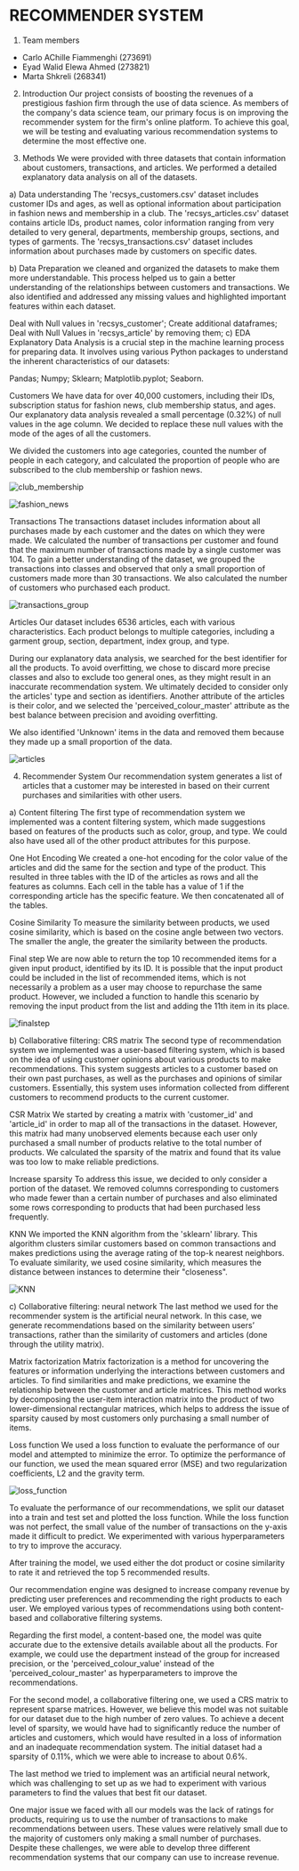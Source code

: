 # RECOMMENDER SYSTEM
1. Team members
- Carlo AChille Fiammenghi (273691)
- Eyad Walid Elewa Ahmed (273821)
- Marta Shkreli  (268341)

2) Introduction
Our project consists of boosting the revenues of a prestigious fashion firm through the use of data science. As members of the company's data science team, our primary focus is on improving the recommender system for the firm's online platform. To achieve this goal, we will be testing and evaluating various recommendation systems to determine the most effective one.

3) Methods
We were provided with three datasets that contain information about customers, transactions, and articles. We performed a detailed explanatory data analysis on all of the datasets.

a) Data understanding 
The 'recsys_customers.csv' dataset includes customer IDs and ages, as well as optional information about participation in fashion news and membership in a club. The 'recsys_articles.csv' dataset contains article IDs, product names, color information ranging from very detailed to very general, departments, membership groups, sections, and types of garments. The 'recsys_transactions.csv' dataset includes information about purchases made by customers on specific dates.

b) Data Preparation
we cleaned and organized the datasets to make them more understandable. This process helped us to gain a better understanding of the relationships between customers and transactions. We also identified and addressed any missing values and highlighted important features within each dataset.

Deal with Null values in 'recsys_customer';
Create additional dataframes;
Deal with Null Values in 'recsys_article' by removing them;
c) EDA
Explanatory Data Analysis is a crucial step in the machine learning process for preparing data. It involves using various Python packages to understand the inherent characteristics of our datasets:

Pandas;
Numpy;
Sklearn;
Matplotlib.pyplot;
Seaborn.

Customers
We have data for over 40,000 customers, including their IDs, subscription status for fashion news, club membership status, and ages. Our explanatory data analysis revealed a small percentage (0.32%) of null values in the age column. We decided to replace these null values with the mode of the ages of all the customers.

We divided the customers into age categories, counted the number of people in each category, and calculated the proportion of people who are subscribed to the club membership or fashion news.

![club_membership](images/club_member.png)

![fashion_news](images/fashion_news.png)


Transactions
The transactions dataset includes information about all purchases made by each customer and the dates on which they were made. We calculated the number of transactions per customer and found that the maximum number of transactions made by a single customer was 104. To gain a better understanding of the dataset, we grouped the transactions into classes and observed that only a small proportion of customers made more than 30 transactions. We also calculated the number of customers who purchased each product.

![transactions_group](images/images/purchase.png)


Articles
Our dataset includes 6536 articles, each with various characteristics. Each product belongs to multiple categories, including a garment group, section, department, index group, and type.

During our explanatory data analysis, we searched for the best identifier for all the products. To avoid overfitting, we chose to discard more precise classes and also to exclude too general ones, as they might result in an inaccurate recommendation system. We ultimately decided to consider only the articles' type and section as identifiers. Another attribute of the articles is their color, and we selected the 'perceived_colour_master' attribute as the best balance between precision and avoiding overfitting.

We also identified 'Unknown' items in the data and removed them because they made up a small proportion of the data.

![articles](images/section_of_product_n_of_transaction.png)


4) Recommender System
Our recommendation system generates a list of articles that a customer may be interested in based on their current purchases and similarities with other users.

a) Content filtering
The first type of recommendation system we implemented was a content filtering system, which made suggestions based on features of the products such as color, group, and type. We could also have used all of the other product attributes for this purpose.

One Hot Encoding
We created a one-hot encoding for the color value of the articles and did the same for the section and type of the product. This resulted in three tables with the ID of the articles as rows and all the features as columns. Each cell in the table has a value of 1 if the corresponding article has the specific feature. We then concatenated all of the tables.

Cosine Similarity
To measure the similarity between products, we used cosine similarity, which is based on the cosine angle between two vectors. The smaller the angle, the greater the similarity between the products.

Final step
We are now able to return the top 10 recommended items for a given input product, identified by its ID. It is possible that the input product could be included in the list of recommended items, which is not necessarily a problem as a user may choose to repurchase the same product. However, we included a function to handle this scenario by removing the input product from the list and adding the 11th item in its place.

![finalstep](images/finalstep.png)


b) Collaborative filtering: CRS matrix
The second type of recommendation system we implemented was a user-based filtering system, which is based on the idea of using customer opinions about various products to make recommendations. This system suggests articles to a customer based on their own past purchases, as well as the purchases and opinions of similar customers. Essentially, this system uses information collected from different customers to recommend products to the current customer.

CSR Matrix
We started by creating a matrix with 'customer_id' and 'article_id' in order to map all of the transactions in the dataset. However, this matrix had many unobserved elements because each user only purchased a small number of products relative to the total number of products. We calculated the sparsity of the matrix and found that its value was too low to make reliable predictions.

Increase sparsity
To address this issue, we decided to only consider a portion of the dataset. We removed columns corresponding to customers who made fewer than a certain number of purchases and also eliminated some rows corresponding to products that had been purchased less frequently.

KNN
We imported the KNN algorithm from the 'sklearn' library. This algorithm clusters similar customers based on common transactions and makes predictions using the average rating of the top-k nearest neighbors. To evaluate similarity, we used cosine similarity, which measures the distance between instances to determine their "closeness".

![KNN](images/KNN.png)

c) Collaborative filtering: neural network
The last method we used for the recommender system is the artificial neural network. In this case, we generate recommendations based on the similarity between users’ transactions, rather than the similarity of customers and articles (done through the utility matrix).

Matrix factorization
Matrix factorization is a method for uncovering the features or information underlying the interactions between customers and articles. To find similarities and make predictions, we examine the relationship between the customer and article matrices.
This method works by decomposing the user-item interaction matrix into the product of two lower-dimensional rectangular matrices, which helps to address the issue of sparsity caused by most customers only purchasing a small number of items.

Loss function
We used a loss function to evaluate the performance of our model and attempted to minimize the error. To optimize the performance of our function, we used the mean squared error (MSE) and two regularization coefficients, L2 and the gravity term.

![loss_function](images/loss_function.png)


To evaluate the performance of our recommendations, we split our dataset into a train and test set and plotted the loss function. While the loss function was not perfect, the small value of the number of transactions on the y-axis made it difficult to predict. We experimented with various hyperparameters to try to improve the accuracy.

After training the model, we used either the dot product or cosine similarity to rate it and retrieved the top 5 recommended results.

Our recommendation engine was designed to increase company revenue by predicting user preferences and recommending the right products to each user. We employed various types of recommendations using both content-based and collaborative filtering systems.

Regarding the first model, a content-based one, the model was quite accurate due to the extensive details available about all the products. For example, we could use the department instead of the group for increased precision, or the 'perceived_colour_value' instead of the 'perceived_colour_master' as hyperparameters to improve the recommendations.

For the second model, a collaborative filtering one, we used a CRS matrix to represent sparse matrices. However, we believe this model was not suitable for our dataset due to the high number of zero values. To achieve a decent level of sparsity, we would have had to significantly reduce the number of articles and customers, which would have resulted in a loss of information and an inadequate recommendation system. The initial dataset had a sparsity of 0.11%, which we were able to increase to about 0.6%.

The last method we tried to implement was an artificial neural network, which was challenging to set up as we had to experiment with various parameters to find the values that best fit our dataset.

One major issue we faced with all our models was the lack of ratings for products, requiring us to use the number of transactions to make recommendations between users. These values were relatively small due to the majority of customers only making a small number of purchases. Despite these challenges, we were able to develop three different recommendation systems that our company can use to increase revenue.
